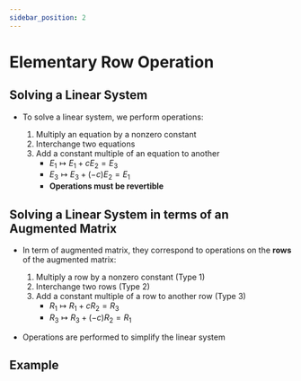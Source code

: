 ```yaml
---
sidebar_position: 2
---
```


# Elementary Row Operation

## Solving a Linear System

- To solve a linear system, we perform operations:

  1. Multiply an equation by a nonzero constant
  2. Interchange two equations
  3. Add a constant multiple of an equation to another
     - $E_1 \mapsto E_1 + cE_2 = E_3$
     - $E_3 \mapsto E_3 + (-c)E_2 = E_1$
     - **Operations must be revertible**

## Solving a Linear System in terms of an Augmented Matrix

- In term of augmented matrix, they correspond to operations on the **rows** of the augmented matrix:
  1. Multiply a row by a nonzero constant (Type 1)
  2. Interchange two rows (Type 2)
  3. Add a constant multiple of a row to another row  (Type 3)
     - $R_1 \mapsto R_1 + cR_2 = R_3$
     - $R_3 \mapsto R_3 + (-c)R_2 = R_1$

- Operations are performed to simplify the linear system 

## Example
